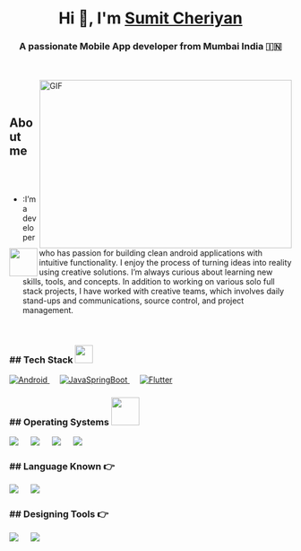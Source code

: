 <h1 align="center">Hi 👋, I'm <a href="https://100rabhcsmc.github.io/Me.io/" target="blank">
Sumit Cheriyan</a></h1>
<h3 align="center">A passionate Mobile App developer from Mumbai India &#127470;&#127475</h3>
<br><br>
<img align="right" alt="GIF" src="https://cdn.dribbble.com/users/1162077/screenshots/3848914/programmer.gif" width="450px" height="300px" />
<br><br>
<img align="left" src = "https://user-images.githubusercontent.com/63050133/156777293-72a6e681-2582-4a9d-ad92-09d1181d47c7.gif" width = 50px height=50px>
<h2 align="left" font-weight="bold">About me</h2>  
<br><br>

- :I’m a developer who has passion for building clean android applications with intuitive functionality. I enjoy the process of turning ideas into reality using creative solutions. I’m always curious about learning new skills, tools, and concepts. In addition to working on various solo full stack projects, I have worked with creative teams, which involves daily stand-ups and communications, source control, and project management.
<br>
<h3> ## Tech Stack <img src = "https://media2.giphy.com/media/QssGEmpkyEOhBCb7e1/giphy.gif?cid=ecf05e47a0n3gi1bfqntqmob8g9aid1oyj2wr3ds3mg700bl&rid=giphy.gif" width = 32px> </h3>

<p align="left">
  <a href="https://www.android.org" target="_blank">
    <img alt="Android" src="https://img.shields.io/badge/Android-3DDC84?style=for-the-badge&logo=Android&logoColor=white">
  </a>
  &emsp;
  <a href="" target="_blank">
    <img alt="JavaSpringBoot" src="https://img.shields.io/badge/JavaSpringBoot-276DC3?style=for-the-badge&logo=springboot&logoColor=white">
  </a>
  &emsp;
   <a href="" target="_blank">
    <img alt="Flutter" src="https://img.shields.io/badge/Flutter-42A5F5?style=for-the-badge&logo=Flutter&logoColor=white%22">
  </a>
</p>

<h3 align="left">## Operating Systems <img src = "https://media.giphy.com/media/h1QmJxwoCr19BtTkGt/giphy.gif" width = 50px></h3> 
<p align="left">
    <a href="#"><img src="https://img.shields.io/badge/Linux-FCC624?style=for-the-badge&logo=linux&logoColor=black"></a>
  &emsp;
    <a href="#"><img src="https://img.shields.io/badge/Ubuntu-E95420?style=for-the-badge&logo=ubuntu&logoColor=white"></a>
  &emsp;
    <a href="#"><img src="https://img.shields.io/badge/Windows-0078D6?style=for-the-badge&logo=windows&logoColor=white"></a>
  &emsp;
    <a href="#"><img src="https://shields.io/badge/MacOS--9cf?logo=Apple&style=for-the-badge"></a>
</p>

<h3 align="left">## Language Known 👉</h3> 
<p align="left">
    <a href="#"><img src="https://img.shields.io/badge/Kotlin-B125EA?style=for-the-badge&logo=kotlin&logoColor=white"></a>
  &emsp;
    <a href="#"><img src="https://img.shields.io/badge/Dart-4597CE?style=for-the-badge&logo=dart&logoColor=white"></a>
</p>


<h3 align="left">## Designing Tools 👉</h3> 
<p align="left">
    <a href="#"><img src="https://img.shields.io/badge/AdobeXd-bcbcbc?style=for-the-badge&logo=adobexd&logoColor=white"></a>
  &emsp;
    <a href="#"><img src="https://img.shields.io/badge/Figma-b67148?style=for-the-badge&logo=figma&logoColor=white"></a>
</p>


